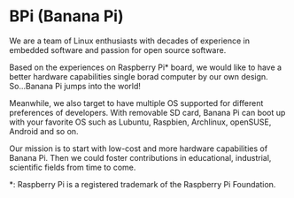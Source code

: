 BPi (Banana Pi)
===
We are a team of Linux enthusiasts with decades of experience in embedded software and passion for open source software. 

Based on the experiences on Raspberry Pi* board, we would like to have a better hardware capabilities single borad computer by our own design. So...Banana Pi jumps into the world!  

Meanwhile, we also target to have multiple OS supported for different preferences of developers.  With removable SD card, Banana Pi can boot up with your favorite OS such as Lubuntu, Raspbien, Archlinux, openSUSE, Android and so on. 

Our mission is to start with low-cost and more hardware capabilities of Banana Pi. Then we could foster contributions in educational, industrial, scientific fields from time to come.


*: Raspberry Pi is a registered trademark of the Raspberry Pi Foundation.
